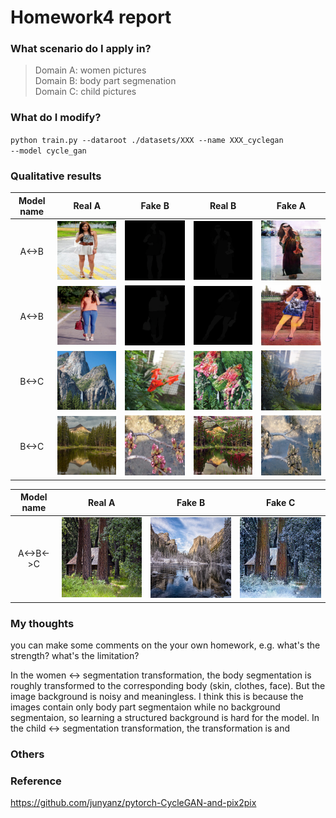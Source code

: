 # Homework4 report

### What scenario do I apply in?

>Domain A: women pictures   
>Domain B: body part segmenation  
>Domain C: child pictures    

### What do I modify? 

<code>python train.py --dataroot ./datasets/XXX --name XXX_cyclegan --model cycle_gan</code>

### Qualitative results
| Model name | Real A | Fake B | Real B | Fake A |
| :--------: | :----: | :----: | :----: | :----: |
| A<->B | ![](AB/1a.png) | ![](AB/1b.png) | ![](BA/1b.png) | ![](BA/1a.png) |
| A<->B | ![](AB/2a.png) | ![](AB/2b.png) | ![](BA/2b.png) | ![](BA/2a.png) |
| B<->C | ![](sum2flower/cherry_pick/epoch054_real_A.png) | ![](sum2flower/cherry_pick/epoch054_real_B.png) | ![](sum2flower/cherry_pick/epoch054_fake_B.png) | ![](sum2flower/cherry_pick/epoch054_fake_A.png) |
| B<->C | ![](sum2flower/cherry_pick/epoch057_real_A.png) | ![](sum2flower/cherry_pick/epoch057_real_B.png) | ![](sum2flower/cherry_pick/epoch057_fake_B.png) | ![](sum2flower/cherry_pick/epoch057_fake_A.png) |

| Model name | Real A | Fake B | Fake C |
| :--------: | :----: | :----: | :----: |
| A<->B<->C | ![](sum2win/cherry_pick/epoch189_real_A.png) | ![](sum2win/cherry_pick/epoch189_real_B.png) | ![](sum2win/cherry_pick/epoch189_fake_B.png) |


### My thoughts 
you can make some comments on the your own homework, e.g. what's the strength? what's the limitation?

In the women <-> segmentation transformation, the body segmentation is roughly transformed to the corresponding body (skin, clothes, face). But the image background is noisy and meaningless. I think this is because the images contain only body part segmentaion while no background segmentaion, so learning a structured background is hard for the model. In the child <-> segmentation transformation, the transformation is and 

### Others

### Reference
https://github.com/junyanz/pytorch-CycleGAN-and-pix2pix
